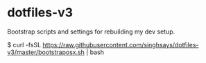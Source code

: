 # dotfiles-v3
Bootstrap scripts and settings for rebuilding my dev setup.

$ curl -fsSL https://raw.githubusercontent.com/singhsays/dotfiles-v3/master/bootstraposx.sh | bash